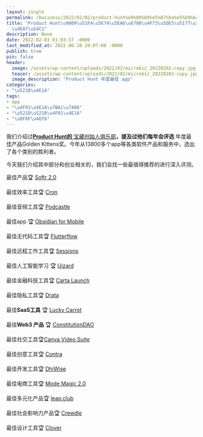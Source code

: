 ```yaml
---
layout: single
permalink: /business/2022/02/02/product-hunt%e9%80%89%e5%87%ba%e5%b9%b4%e5%ba%a6%e6%9c%80%e4%bd%b3%e5%b7%a5%e5%85%b7%e3%80%81app%e7%ad%89%e4%ba%a7%e5%93%81/
title: "Product Hunt\u9009\u51FA\u5E74\u5EA6\u6700\u4F73\u5DE5\u5177\u3001app\u7B49\
  \u4EA7\u54C1"
description: None
date: 2022-02-03 01:03:57 -0000
last_modified_at: 2022-06-28 20:07:08 -0000
publish: true
pin: false
header:
  image: /assets/wp-content/uploads/2022/02/microbiz_20220202-copy.jpg
  teaser: /assets/wp-content/uploads/2022/02/microbiz_20220202-copy.jpg
  image_description: "Product Hunt 年度最佳 app"
categories:
- "\u521B\u4E1A"
tags:
- app
- "\u4F01\u4E1A\u7BA1\u7406"
- "\u521D\u521B\u4F01\u4E1A"
- "\u8F6F\u4EF6"
---
```

我们介绍过[**Product Hunt的** 宝藏创始人俱乐部](https://aswebuild.com/business/2021/11/23/%e5%8c%97%e7%be%8e%e5%ae%9d%e8%97%8f%e5%88%9b%e5%a7%8b%e4%ba%ba%e4%bf%b1%e4%b9%90%e9%83%a8founder-club-by-product-hunt%ef%bc%8c%e5%8f%b7%e7%a7%b0%e8%83%bd%e5%b8%ae%e4%bd%a0%e7%9a%84%e5%b0%8f%e4%bc%81/)**，提及过他们每年会评选** 年度最佳产品Golden Kittens奖。今年从13800多个app等各类软件产品和服务中，选出了各个类别的胜利者。

今天我们介绍其中部分和创业相关的，我们会找一些最值得推荐的进行深入评测。

最佳产品🏆 [Softr 2.0](https://www.producthunt.com/posts/softr-2-0) 

最佳效率工具🏆 [Cron](https://www.producthunt.com/posts/cron) 

最佳音频工具🏆 [Podcastle](https://www.producthunt.com/posts/podcastle-2) 

最佳app 🏆 [Obsidian for Mobile](https://www.producthunt.com/posts/obsidian-for-mobile) 

最佳无代码工具🏆 [Flutterflow](https://www.producthunt.com/posts/flutterflow) 

最佳远程工作工具🏆 [Sessions](https://www.producthunt.com/posts/sessions-5) 

最佳人工智能学习 🏆 [Uizard](https://www.producthunt.com/posts/uizard-3) 

最佳金融科技工具🏆 [Carta Launch](https://www.producthunt.com/posts/carta-launch) 

最佳隐私工具🏆 [Drata](https://www.producthunt.com/posts/drata) 

最佳**SaaS工具** 🏆 [Lucky Carrot](https://www.producthunt.com/posts/lucky-carrot) 

最佳**Web3 产品** 🏆 [ConstitutionDAO](https://www.producthunt.com/posts/constitutiondao)

最佳社交工具🏆[Canva Video Suite](https://www.producthunt.com/posts/canva-video-suite) 

最佳创意工具🏆 [Contra](https://www.producthunt.com/posts/contra-3) 

最佳开发工具🏆 [DhiWise](https://www.producthunt.com/posts/dhiwise-2) 

最佳电商工具🏆 [Mode Magic 2.0](https://www.producthunt.com/posts/modemagic-2-0) 

最佳多元化产品🏆 [leap.club](https://www.producthunt.com/posts/leap-club) 

最佳社会影响力产品🏆 [Crewdle](https://www.producthunt.com/posts/crewdle) 

最佳设计工具🏆 [Clover](https://www.producthunt.com/posts/clover-6) 
